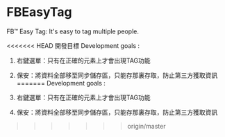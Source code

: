 FBEasyTag
=========

FB™ Easy Tag: It's easy to tag multiple people.

<<<<<<< HEAD
開發目標 Development goals :
1. 右鍵選單：只有在正確的元素上才會出現TAG功能

2. 保安：將資料全部移至同步儲存區，只能存那裏存取，防止第三方獲取資訊
=======
Development goals :

1. 右鍵選單：只有在正確的元素上才會出現TAG功能

2. 保安：將資料全部移至同步儲存區，只能存那裏存取，防止第三方獲取資訊
>>>>>>> origin/master
